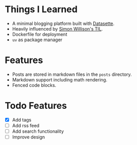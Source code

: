 # Things I Learned

- A minimal blogging platform built with [Datasette](https://datasette.io/).
- Heavily influenced by [Simon Willison's TIL](https://til.simonwillison.net/).
- Dockerfile for deployment
- `uv` as package manager

# Features

- Posts are stored in markdown files in the `posts` directory.
- Markdown support including math rendering.
- Fenced code blocks.

# Todo Features

- [x] Add tags
- [ ] Add rss feed
- [ ] Add search functionality
- [ ] Improve design
